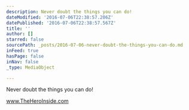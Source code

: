```yaml
---
description: Never doubt the things you can do!
dateModified: '2016-07-06T22:38:57.206Z'
datePublished: '2016-07-06T22:38:57.567Z'
title: ''
author: []
starred: false
sourcePath: _posts/2016-07-06-never-doubt-the-things-you-can-do.md
inFeed: true
hasPage: false
inNav: false
_type: MediaObject

---
```

Never doubt the things you can do!

www.TheHeroInside.com